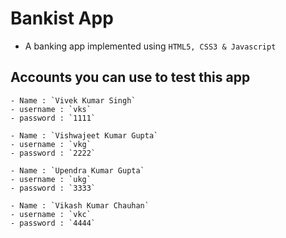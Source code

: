 # Bankist App

- A banking app implemented using `HTML5, CSS3 & Javascript`

## Accounts you can use to test this app

    - Name : `Vivek Kumar Singh`
    - username : `vks`
    - password : `1111`

    - Name : `Vishwajeet Kumar Gupta`
    - username : `vkg`
    - password : `2222`

    - Name : `Upendra Kumar Gupta`
    - username : `ukg`
    - password : `3333`

    - Name : `Vikash Kumar Chauhan`
    - username : `vkc`
    - password : `4444`
